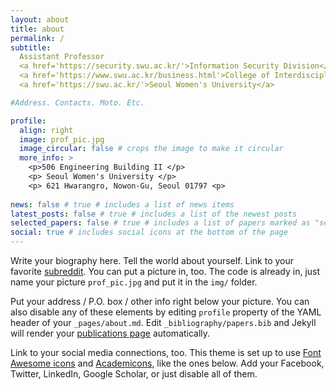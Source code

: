 ```yaml
---
layout: about
title: about
permalink: /
subtitle: 
  Assistant Professor
  <a href='https://security.swu.ac.kr/'>Information Security Division</a>
  <a href='https://www.swu.ac.kr/business.html'>College of Interdisciplinary Studies for Emerging Industries</a>
  <a href='https://swu.ac.kr/'>Seoul Women's University</a>

#Address. Contacts. Moto. Etc.

profile:
  align: right
  image: prof_pic.jpg
  image_circular: false # crops the image to make it circular
  more_info: >
    <p>506 Engineering Building II </p>
    <p> Seoul Women's University </p>
    <p> 621 Hwarangro, Nowon-Gu, Seoul 01797 <p> 
    
news: false # true # includes a list of news items
latest_posts: false # true # includes a list of the newest posts
selected_papers: false # true # includes a list of papers marked as "selected={true}"
social: true # includes social icons at the bottom of the page
---
```


Write your biography here. Tell the world about yourself. Link to your favorite [subreddit](http://reddit.com). You can put a picture in, too. The code is already in, just name your picture `prof_pic.jpg` and put it in the `img/` folder.

Put your address / P.O. box / other info right below your picture. You can also disable any of these elements by editing `profile` property of the YAML header of your `_pages/about.md`. Edit `_bibliography/papers.bib` and Jekyll will render your [publications page](/al-folio/publications/) automatically.

Link to your social media connections, too. This theme is set up to use [Font Awesome icons](https://fontawesome.com/) and [Academicons](https://jpswalsh.github.io/academicons/), like the ones below. Add your Facebook, Twitter, LinkedIn, Google Scholar, or just disable all of them.
